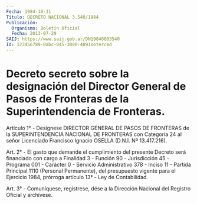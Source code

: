 ```yaml
---
Fecha: 1984-10-31
Título: DECRETO NACIONAL 3.540/1984
Publicación:
  Organismo: Boletín Oficial
  Fecha: 2013-07-29
SAIJ: https://www.saij.gob.ar/DN19840003540
Id: 123456789-0abc-045-3000-4891soterced
---
```

# Decreto secreto sobre la designación del Director General de Pasos de Fronteras de la Superintendencia de Fronteras.

<a id="1"></a>
Artículo 1° - Desígnese DIRECTOR GENERAL DE PASOS DE FRONTERAS de la SUPERINTENDENCIA NACIONAL DE FRONTERAS con Categoría 24 al señor Licenciado Francisco Ignacio OSELLA (D.N.I. Nº 13.417.216).

<a id="2"></a>
Art. 2° - El gasto que demande el cumplimiento del presente Decreto será financiado con cargo a Finalidad 3 - Función 90 - Jurisdicción 45 - Programa 001 - Carácter 0 - Servicio Administrativo 378 - Inciso 11 - Partida Principal 1110 (Personal Permanente), del presupuesto vigente para el Ejercicio 1984, prórroga artículo 13° - Ley de Contabilidad.

<a id="3"></a>
Art. 3° - Comuníquese, regístrese, dése a la Dirección Nacional del Registro Oficial y archívese.